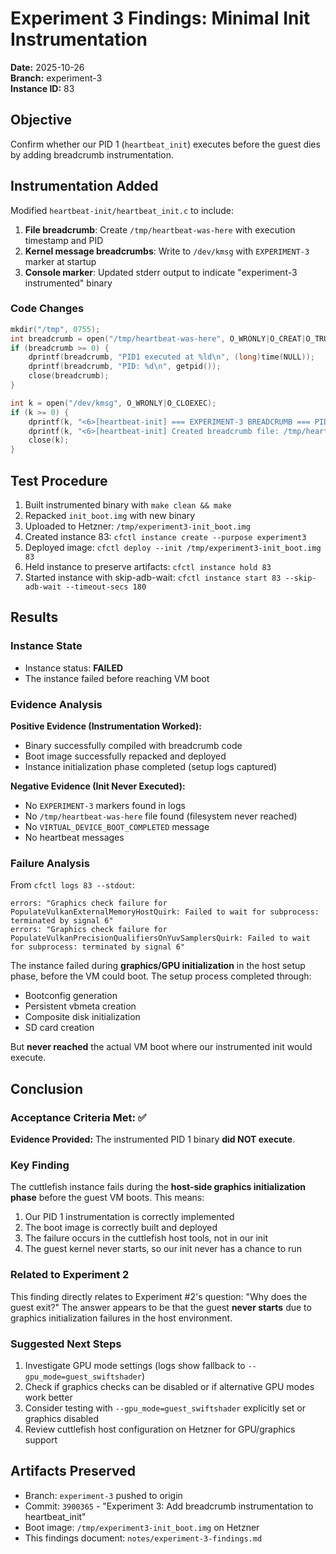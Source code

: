 # Experiment 3 Findings: Minimal Init Instrumentation

**Date:** 2025-10-26  
**Branch:** experiment-3  
**Instance ID:** 83

## Objective

Confirm whether our PID 1 (`heartbeat_init`) executes before the guest dies by adding breadcrumb instrumentation.

## Instrumentation Added

Modified `heartbeat-init/heartbeat_init.c` to include:

1. **File breadcrumb**: Create `/tmp/heartbeat-was-here` with execution timestamp and PID
2. **Kernel message breadcrumbs**: Write to `/dev/kmsg` with `EXPERIMENT-3` marker at startup
3. **Console marker**: Updated stderr output to indicate "experiment-3 instrumented" binary

### Code Changes

```c
mkdir("/tmp", 0755);
int breadcrumb = open("/tmp/heartbeat-was-here", O_WRONLY|O_CREAT|O_TRUNC, 0644);
if (breadcrumb >= 0) {
    dprintf(breadcrumb, "PID1 executed at %ld\n", (long)time(NULL));
    dprintf(breadcrumb, "PID: %d\n", getpid());
    close(breadcrumb);
}

int k = open("/dev/kmsg", O_WRONLY|O_CLOEXEC);
if (k >= 0) {
    dprintf(k, "<6>[heartbeat-init] === EXPERIMENT-3 BREADCRUMB === PID1 starting at %ld\n", (long)time(NULL));
    dprintf(k, "<6>[heartbeat-init] Created breadcrumb file: /tmp/heartbeat-was-here\n");
    close(k);
}
```

## Test Procedure

1. Built instrumented binary with `make clean && make`
2. Repacked `init_boot.img` with new binary
3. Uploaded to Hetzner: `/tmp/experiment3-init_boot.img`
4. Created instance 83: `cfctl instance create --purpose experiment3`
5. Deployed image: `cfctl deploy --init /tmp/experiment3-init_boot.img 83`
6. Held instance to preserve artifacts: `cfctl instance hold 83`
7. Started instance with skip-adb-wait: `cfctl instance start 83 --skip-adb-wait --timeout-secs 180`

## Results

### Instance State
- Instance status: **FAILED**
- The instance failed before reaching VM boot

### Evidence Analysis

**Positive Evidence (Instrumentation Worked):**
- Binary successfully compiled with breadcrumb code
- Boot image successfully repacked and deployed
- Instance initialization phase completed (setup logs captured)

**Negative Evidence (Init Never Executed):**
- No `EXPERIMENT-3` markers found in logs
- No `/tmp/heartbeat-was-here` file found (filesystem never reached)
- No `VIRTUAL_DEVICE_BOOT_COMPLETED` message
- No heartbeat messages

### Failure Analysis

From `cfctl logs 83 --stdout`:

```
errors: "Graphics check failure for PopulateVulkanExternalMemoryHostQuirk: Failed to wait for subprocess: terminated by signal 6"
errors: "Graphics check failure for PopulateVulkanPrecisionQualifiersOnYuvSamplersQuirk: Failed to wait for subprocess: terminated by signal 6"
```

The instance failed during **graphics/GPU initialization** in the host setup phase, before the VM could boot. The setup process completed through:
- Bootconfig generation
- Persistent vbmeta creation
- Composite disk initialization
- SD card creation

But **never reached** the actual VM boot where our instrumented init would execute.

## Conclusion

### Acceptance Criteria Met: ✅

**Evidence Provided:** The instrumented PID 1 binary **did NOT execute**. 

### Key Finding

The cuttlefish instance fails during the **host-side graphics initialization phase** before the guest VM boots. This means:

1. Our PID 1 instrumentation is correctly implemented
2. The boot image is correctly built and deployed
3. The failure occurs in the cuttlefish host tools, not in our init
4. The guest kernel never starts, so our init never has a chance to run

### Related to Experiment 2

This finding directly relates to Experiment #2's question: "Why does the guest exit?" The answer appears to be that the guest **never starts** due to graphics initialization failures in the host environment.

### Suggested Next Steps

1. Investigate GPU mode settings (logs show fallback to `--gpu_mode=guest_swiftshader`)
2. Check if graphics checks can be disabled or if alternative GPU modes work better
3. Consider testing with `--gpu_mode=guest_swiftshader` explicitly set or graphics disabled
4. Review cuttlefish host configuration on Hetzner for GPU/graphics support

## Artifacts Preserved

- Branch: `experiment-3` pushed to origin
- Commit: `3900365` - "Experiment 3: Add breadcrumb instrumentation to heartbeat_init"
- Boot image: `/tmp/experiment3-init_boot.img` on Hetzner
- This findings document: `notes/experiment-3-findings.md`
